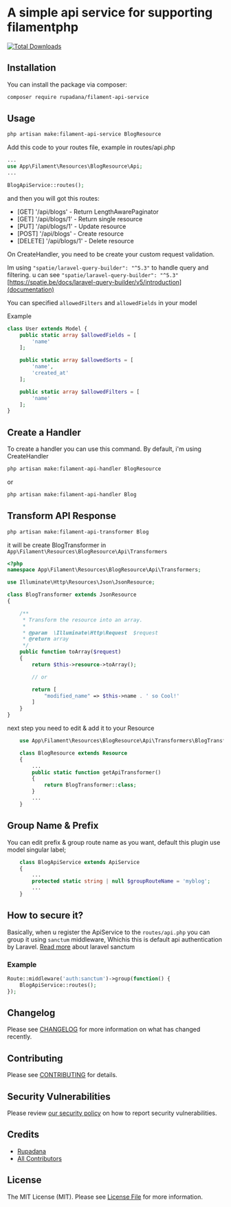 # A simple api service for supporting filamentphp

[![Total Downloads](https://img.shields.io/packagist/dt/rupadana/filament-api-service.svg?style=flat-square)](https://packagist.org/packages/rupadana/filament-api-service)


## Installation

You can install the package via composer:

```bash
composer require rupadana/filament-api-service
```

## Usage

```bash
php artisan make:filament-api-service BlogResource
```

Add this code to your routes file, example in routes/api.php

```php
...
use App\Filament\Resources\BlogResource\Api;
...

BlogApiService::routes();
```

and then you will got this routes:

- [GET] '/api/blogs'   - Return LengthAwarePaginator 
- [GET] '/api/blogs/1' - Return single resource   
- [PUT] '/api/blogs/1' - Update resource
- [POST] '/api/blogs' - Create resource
- [DELETE] '/api/blogs/1' - Delete resource


On CreateHandler, you need to be create your custom request validation.

Im using `"spatie/laravel-query-builder": "^5.3"` to handle query and filtering. u can see `"spatie/laravel-query-builder": "^5.3"` [https://spatie.be/docs/laravel-query-builder/v5/introduction](documentation)


You can specified `allowedFilters` and `allowedFields` in your model

Example
```php
class User extends Model {
    public static array $allowedFields = [
        'name'
    ];

    public static array $allowedSorts = [
        'name',
        'created_at'
    ];

    public static array $allowedFilters = [
        'name'
    ];
}
```

## Create a Handler

To create a handler you can use this command. By default, i'm using CreateHandler

```bash
php artisan make:filament-api-handler BlogResource
``` 

or

```bash
php artisan make:filament-api-handler Blog
``` 

## Transform API Response

```bash 
php artisan make:filament-api-transformer Blog
```

it will be create BlogTransformer in `App\Filament\Resources\BlogResource\Api\Transformers`


```php
<?php
namespace App\Filament\Resources\BlogResource\Api\Transformers;

use Illuminate\Http\Resources\Json\JsonResource;

class BlogTransformer extends JsonResource
{

    /**
     * Transform the resource into an array.
     *
     * @param  \Illuminate\Http\Request  $request
     * @return array
     */
    public function toArray($request)
    {
        return $this->resource->toArray();

        // or

        return [
            "modified_name" => $this->name . ' so Cool!'  
        ]
    }
}
```


next step you need to edit & add it to your Resource

```php
    use App\Filament\Resources\BlogResource\Api\Transformers\BlogTransformer;

    class BlogResource extends Resource
    {
        ...
        public static function getApiTransformer() 
        { 
            return BlogTransformer::class; 
        }
        ...
    }
```


## Group Name & Prefix

You can edit prefix & group route name as you want, default this plugin use model singular label;

```php
    class BlogApiService extends ApiService
    {
        ...
        protected static string | null $groupRouteName = 'myblog';
        ...
    }
```

## How to secure it?

Basically, when u register the ApiService to the `routes/api.php` you can group it using `sanctum` middleware, Whichis this is default api authentication by Laravel. [Read more](https://laravel.com/docs/10.x/sanctum) about laravel sanctum 

### Example 

```php
Route::middleware('auth:sanctum')->group(function() {
    BlogApiService::routes();
});
```

## Changelog

Please see [CHANGELOG](CHANGELOG.md) for more information on what has changed recently.

## Contributing

Please see [CONTRIBUTING](CONTRIBUTING.md) for details.

## Security Vulnerabilities

Please review [our security policy](../../security/policy) on how to report security vulnerabilities.

## Credits

- [Rupadana](https://github.com/rupadana)
- [All Contributors](../../contributors)

## License

The MIT License (MIT). Please see [License File](LICENSE.md) for more information.
